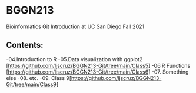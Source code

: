 # BGGN213
Bioinformatics Git Introduction at UC San Diego Fall 2021

## Contents: 
  -04.Introduction to R 
  -05.Data visualization with ggplot2 [https://github.com/ljscruz/BGGN213-Git/tree/main/Class5]
  -06.R Functions [https://github.com/ljscruz/BGGN213-Git/tree/main/Class6] 
  -07. Something else 
  -08. etc.
  -09. Class 9[https://github.com/ljscruz/BGGN213-Git/tree/main/Class9]
